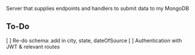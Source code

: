 Server that supplies endpoints and handlers to submit data to my MongoDB

## To-Do

[ ] Re-do schema: add in city, state, dateOfSource
[ ] Authentication with JWT & relevant routes
